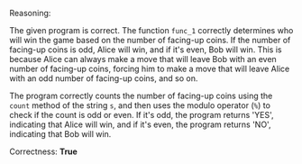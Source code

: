 Reasoning:

The given program is correct. The function `func_1` correctly determines who will win the game based on the number of facing-up coins. If the number of facing-up coins is odd, Alice will win, and if it's even, Bob will win. This is because Alice can always make a move that will leave Bob with an even number of facing-up coins, forcing him to make a move that will leave Alice with an odd number of facing-up coins, and so on.

The program correctly counts the number of facing-up coins using the `count` method of the string `s`, and then uses the modulo operator (`%`) to check if the count is odd or even. If it's odd, the program returns 'YES', indicating that Alice will win, and if it's even, the program returns 'NO', indicating that Bob will win.

Correctness: **True**